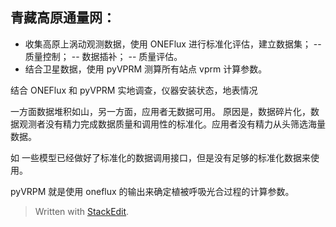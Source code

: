 ## 青藏高原通量网：
- 收集高原上涡动观测数据，使用 ONEFlux 进行标准化评估，建立数据集；
-- 质量控制；
-- 数据插补；
-- 质量评估。
- 结合卫星数据，使用 pyVPRM 测算所有站点 vprm 计算参数。

结合 ONEFlux 和 pyVPRM
实地调查，仪器安装状态，地表情况

一方面数据堆积如山，另一方面，应用者无数据可用。
原因是，数据碎片化，数据观测者没有精力完成数据质量和调用性的标准化。应用者没有精力从头筛选海量数据。

如 一些模型已经做好了标准化的数据调用接口，但是没有足够的标准化数据来使用。

pyVRPM 就是使用 oneflux 的输出来确定植被呼吸光合过程的计算参数。

> Written with [StackEdit](https://stackedit.io/).
<!--stackedit_data:
eyJoaXN0b3J5IjpbMTY5MDI2Mjc0OCwxOTU4MzM1ODk4LDE2OT
c3NDcwMjUsLTc0MzUyNDEwNl19
-->